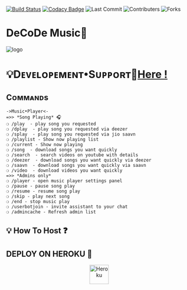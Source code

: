 [![Build Status](https://travis-ci.com/sahyam2019/oub-remix.svg?branch=sql-extended)](https://travis-ci.com/sahyam2019/oub-remix) 
[![Codacy Badge](https://app.codacy.com/project/badge/Grade/38fee611df7c4312be63a15cad64a50a)](https://www.codacy.com/manual/TeamDeeCode/DeCoDeMusic?utm_source=github.com&amp;utm_medium=referral&amp;utm_content=TeamDeeCode/DeCoDeMusic&amp;utm_campaign=Badge_Grade)
 ![Last Commit](https://img.shields.io/github/last-commit/TeamDeeCode/DeCoDeMusic)
 ![Contributers](https://img.shields.io/github/contributors/sahyam2019/oub-remix) ![Forks](https://img.shields.io/github/forks/TeamDeeCode/DeCoDeMusic)     

# DeCoDe Music👮

![logo](https://telegra.ph/file/664e34bc77911c8fdf05c.jpg)
#  💡Dᴇᴠᴇʟᴏᴩᴇᴍᴇɴᴛ•Sᴜᴩᴩᴏʀᴛ👥[Here !](https://t.me/DeCodeSupport)


## Cᴏᴍᴍᴀɴᴅs
```
->Music•Player<-
=>> *Song Playing* 🎧 
❍ /play  - play song you requested
❍ /dplay  - play song you requested via deezer
❍ /splay  - play song you requested via jio saavn
❍ /playlist - Show now playing list
❍ /current - Show now playing
❍ /song  - download songs you want quickly
❍ /search  - search videos on youtube with details
❍ /deezer  - download songs you want quickly via deezer
❍ /saavn  - download songs you want quickly via saavn
❍ /video  - download videos you want quickly
=>> *Admins only*
❍ /player - open music player settings panel
❍ /pause - pause song play
❍ /resume - resume song play
❍ /skip - play next song
❍ /end - stop music play
❍ /userbotjoin - invite assistant to your chat
❍ /admincache - Refresh admin list

```


## 💡 How To Host ❓️


## DEPLOY ON HEROKU 🚀

<p align="center"><a href="https://heroku.com/deploy?template=https://github.com/TeamDeeCode/DeCoDeMusic/tree/Pytgcalls"><img align="center" alt="Heroku" width="52px" src="https://www.nicepng.com/png/full/223-2233246_heroku-logo-salesforce-heroku.png"></p>
 

